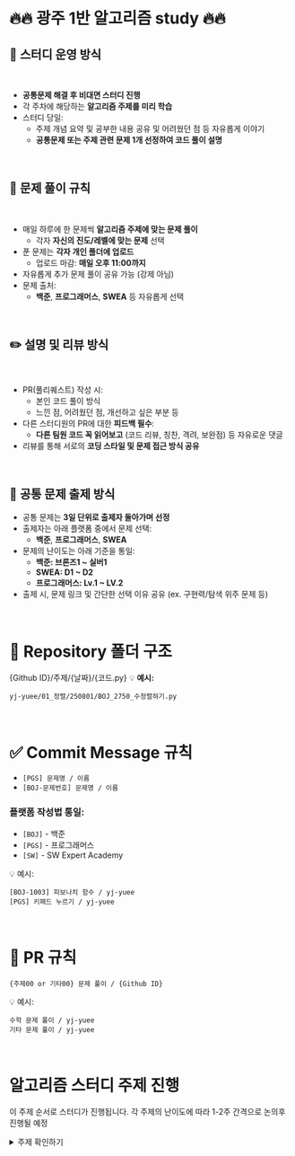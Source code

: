 # 🔥🔥 광주 1반 알고리즘 study 🔥🔥


## 📅 스터디 운영 방식
<br>

- **공통문제 해결 후 비대면 스터디 진행** 
- 각 주차에 해당하는 **알고리즘 주제를 미리 학습**
- 스터디 당일:
  - 주제 개념 요약 및 공부한 내용 공유 및 어려웠던 점 등 자유롭게 이야기
  - **공통문제 또는 주제 관련 문제 1개 선정하여 코드 풀이 설명**
    
<br>


## 🧪 문제 풀이 규칙
<br>

- 매일 하루에 한 문제씩 **알고리즘 주제에 맞는 문제 풀이**
  - 각자 **자신의 진도/레벨에 맞는 문제** 선택 
- 푼 문제는 **각자 개인 폴더에 업로드**
  - 업로드 마감: **매일 오후 11:00까지**
- 자유롭게 추가 문제 풀이 공유 가능 (강제 아님)
- 문제 출처:
  - **백준**, **프로그래머스**, **SWEA** 등 자유롭게 선택

<br>

## ✏️ 설명 및 리뷰 방식
<br>

- PR(풀리퀘스트) 작성 시:
  - 본인 코드 풀이 방식
  - 느낀 점, 어려웠던 점, 개선하고 싶은 부분 등
- 다른 스터디원의 PR에 대한 **피드백 필수**:
  - **다른 팀원 코드 꼭 읽어보고** (코드 리뷰, 칭찬, 격려, 보완점) 등 자유로운 댓글
- 리뷰를 통해 서로의 **코딩 스타일 및 문제 접근 방식 공유**

<br>

## 🤝 공통 문제 출제 방식

- 공통 문제는 **3일 단위로 출제자 돌아가며 선정**
- 출제자는 아래 플랫폼 중에서 문제 선택:
  - **백준**, **프로그래머스**, **SWEA**
- 문제의 난이도는 아래 기준을 통일:
  - **백준: 브론즈1 ~ 실버1**
  - **SWEA: D1 ~ D2**
  - **프로그래머스: Lv.1 ~ LV.2**
- 출제 시, 문제 링크 및 간단한 선택 이유 공유 (ex. 구현력/탐색 위주 문제 등)

<br>

# 📁 Repository 폴더 구조
{Github ID}/주제/{날짜}/{코드.py}
💡 **예시:**
```
yj-yuee/01_정렬/250801/BOJ_2750_수정렬하기.py
```


<br>

# ✅ Commit Message 규칙



- `[PGS] 문제명 / 이름`
- `[BOJ-문제번호] 문제명 / 이름`

### 플랫폼 작성법 통일:
- `[BOJ]` - 백준  
- `[PGS]` - 프로그래머스  
- `[SW]` - SW Expert Academy  

💡 예시:
```
[BOJ-1003] 피보나치 함수 / yj-yuee
[PGS] 키패드 누르기 / yj-yuee
```

<br>


# 🔀 PR 규칙

```
{주제00 or 기타00} 문제 풀이 / {Github ID}
```

💡 예시:
```
수학 문제 풀이 / yj-yuee
기타 문제 풀이 / yj-yuee
```
<br>

# 알고리즘 스터디 주제 진행

이 주제 순서로 스터디가 진행됩니다.
각 주제의 난이도에 따라 1-2주 간격으로 논의후 진행될 예정
<details>
<summary> 주제 확인하기</summary>

| **Phase** | **주제** | **핵심 개념** | **권장 기간** |
|-----------|----------|----------------|----------------|
| 🌱 Phase 1<br>기초 다지기 | 기본 수학 | 소수 판별, GCD/LCM, 약수/배수, 순열·조합, 진법 변환 | 1주 |
|  | 완전 탐색 & 시뮬레이션 | 브루트포스, 좌표 이동, 조건 구현, 격자 탐색 | 1주 |
|  | 정렬 & 이분 탐색 | 기본 정렬(선택, 삽입), 고급 정렬(퀵, 병합), 이분 탐색 | 1주 |
| 🚀 Phase 2<br>핵심 알고리즘 | 자료구조 | 배열, 스택, 큐, 덱, 힙, 우선순위 큐, 해시 | 1주 |
|  | 재귀 & 분할 정복 | 재귀 호출, 하노이의 탑, 분할 정복(퀵, 병합 정렬) | 2주 |
|  | 그래프 탐색 (DFS/BFS) | 인접 리스트/행렬, DFS, BFS, 방문 배열 | 2주 |
|  | 그리디 알고리즘 | 탐욕 선택, 정당성, 반례, 동전, 회의실, 선형 배낭 | 1주 |
| 🏆 Phase 3<br>심화 주제 | 백트래킹 | DFS + 가지치기, 순열/조합 생성, N-Queen | 2주 |
|  | 동적 계획법 (DP) | 메모이제이션, 보텀업, 점화식, LIS, LCS, 배낭 문제 | 2주 |
|  | 최단 경로 | 다익스트라, 플로이드-워셜, 벨만-포드(선택) | 2주 |
|  | 투 포인터 & 슬라이딩 윈도우 | 연속 부분합, 정렬 리스트 탐색 | 1주 |
|  | 문자열 | 문자열 처리, 패턴 매칭, KMP(선택), 회문, 아나그램 | 1주 |
| 🔍 추가 심화 주제 | 트리 | 이진 트리, 트리 순회, 세그먼트 트리, 펜윅 트리 | 선택 |
|  | 위상 정렬 | 방향 그래프, 순서 정의, 진입 차수 기반 정렬 | 선택 |
|  | MST | 최소 신장 트리, 크루스칼, 프림 | 선택 |
|  | 유니온-파인드 | Disjoint Set, 경로 압축, 사이클 판별 | 선택 |
|  | 비트마스킹 | 부분집합 탐색, 상태 압축 최적화 | 선택 |

---

</details>

